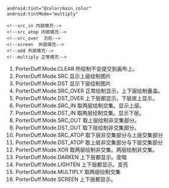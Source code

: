 ```xml
android:tint="@color/main_color"
android:tintMode="multiply"
```

```
<!--src_in 内部填充-->
<!--src_atop 内部填充-->
<!--src_over  方形-->
<!--screen  外部填充-->
<!--add 外部填充-->
<!--multiply 正常填充-->
```

1. PorterDuff.Mode.CLEAR 所绘制不会提交到画布上。
2. PorterDuff.Mode.SRC 显示上层绘制图片
3. PorterDuff.Mode.DST 显示下层绘制图片
4. PorterDuff.Mode.SRC_OVER 正常绘制显示，上下层绘制叠盖。
5. PorterDuff.Mode.DST_OVER 上下层都显示。下层居上显示。
6. PorterDuff.Mode.SRC_IN 取两层绘制交集。显示上层。
7. PorterDuff.Mode.DST_IN 取两层绘制交集。显示下层。
8. PorterDuff.Mode.SRC_OUT 取上层绘制非交集部分。
9. PorterDuff.Mode.DST_OUT 取下层绘制非交集部分。
10. PorterDuff.Mode.SRC_ATOP 取下层非交集部分与上层交集部分
11. PorterDuff.Mode.DST_ATOP 取上层非交集部分与下层交集部分
12. PorterDuff.Mode.XOR 取两层绘制非交集。两层绘制非交集。
13. PorterDuff.Mode.DARKEN 上下层都显示。变暗
14. PorterDuff.Mode.LIGHTEN 上下层都显示。变亮
15. PorterDuff.Mode.MULTIPLY 取两层绘制交集
16. PorterDuff.Mode.SCREEN 上下层都显示。
